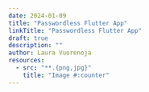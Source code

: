 ```yaml
---
date: 2024-01-09
title: "Passwordless Flutter App"
linkTitle: "Passwordless Flutter App"
draft: true
description: ""
author: Laura Vuorenoja
resources:
  - src: "**.{png,jpg}"
    title: "Image #:counter"
---
```


